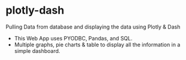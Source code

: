 # plotly-dash
Pulling Data from database and displaying the data using Plotly &amp; Dash

* This Web App uses PYODBC, Pandas, and SQL.
* Multiple graphs, pie charts & table to display all the information in a simple dashboard.
